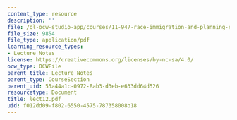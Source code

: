 ```yaml
---
content_type: resource
description: ''
file: /ol-ocw-studio-app/courses/11-947-race-immigration-and-planning-spring-2005/f012dd09f80265504575787358008b18_lect12.pdf
file_size: 9854
file_type: application/pdf
learning_resource_types:
- Lecture Notes
license: https://creativecommons.org/licenses/by-nc-sa/4.0/
ocw_type: OCWFile
parent_title: Lecture Notes
parent_type: CourseSection
parent_uid: 55a44a1c-0972-8ab3-d3eb-e633dd64d526
resourcetype: Document
title: lect12.pdf
uid: f012dd09-f802-6550-4575-787358008b18
---
```

